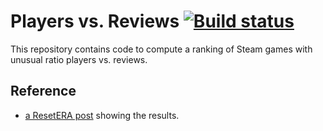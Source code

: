 # Players vs. Reviews [![Build status][Build image]][Build]

  [Build]: https://travis-ci.org/woctezuma/players-vs-reviews
  [Build image]: https://travis-ci.org/woctezuma/players-vs-reviews.svg?branch=master

This repository contains code to compute a ranking of Steam games with unusual ratio players vs. reviews.

## Reference ##

* [a ResetERA post](https://www.resetera.com/posts/6011450/) showing the results.
